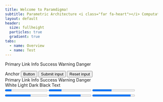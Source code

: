 ```yaml
---
title: Welcome to Paramdigma!
subtitle: Parametric Architecture <i class="far fa-heart"></i> Computational Design 
layout: default
header:
  size: fullheight
  particles: true
  gradient: true
tabs:
  - name: Overview
  - name: Test
---
```


<div id="Overview" class="tab-content is-active">

  <a class="button is-primary">Primary</a>
  <a class="button is-link">Link</a>
  <a class="button is-info">Info</a>
  <a class="button is-success">Success</a>
  <a class="button is-warning">Warning</a>
  <a class="button is-danger">Danger</a>

</div>

<div id="Test" class="content tab-content">
  <a class="button">Anchor</a>
  <button class="button">Button</button>
  <input class="button" type="submit" value="Submit input">
  <input class="button" type="reset" value="Reset input">
</div>
<div id="tab3" class="content tab-content">
  <a class="button is-primary">Primary</a>
  <a class="button is-link">Link</a>
  <a class="button is-info">Info</a>
  <a class="button is-success">Success</a>
  <a class="button is-warning">Warning</a>
  <a class="button is-danger">Danger</a>
</div>
<div id="tab4" class="content tab-content">
  <a class="button is-white">White</a>
  <a class="button is-light">Light</a>
  <a class="button is-dark">Dark</a>
  <a class="button is-black">Black</a>
  <a class="button is-text">Text</a>
</div>

<div class="content tab-content">
  <progress class="progress is-primary" value="15" max="100">15%</progress>
  <progress class="progress is-link" value="30" max="100">30%</progress>
  <progress class="progress is-info" value="45" max="100">45%</progress>
  <progress class="progress is-success" value="60" max="100">60%</progress>
  <progress class="progress is-warning" value="75" max="100">75%</progress>
  <progress class="progress is-danger" value="90" max="100">90%</progress>
</div>